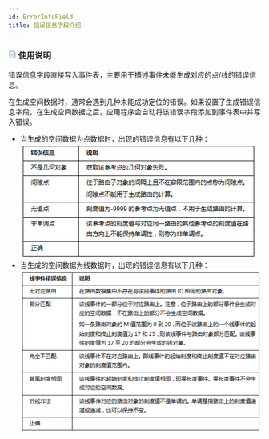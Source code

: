 ```yaml
---
id: ErrorInfoField
title: 错误信息字段介绍
---
```

### ![](../img/read.gif) 使用说明

错误信息字段直接写入事件表，主要用于描述事件未能生成对应的点/线的错误信息。

在生成空间数据时，通常会遇到几种未能成功定位的错误。如果设置了生成错误信息字段，在生成空间数据之后，应用程序会自动将该错误字段添加到事件表中并写入错误。

  * 当生成的空间数据为点数据时，出现的错误信息有以下几种：  
   ![](img/ErrorField.png)  
  * 当生成的空间数据为线数据时，出现的错误信息有以下几种：    
  ![](img/LineErrorField.png) 